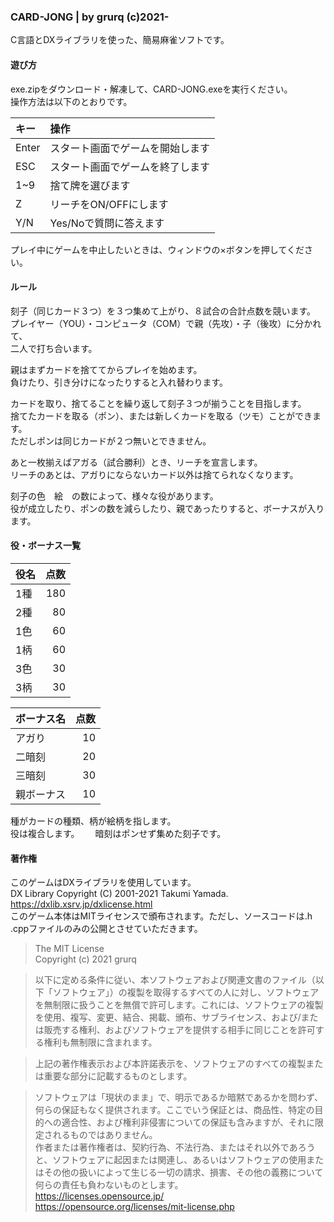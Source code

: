 ### CARD-JONG | by grurq (c)2021-
C言語とDXライブラリを使った、簡易麻雀ソフトです。  
#### 遊び方
exe.zipをダウンロード・解凍して、CARD-JONG.exeを実行ください。  
操作方法は以下のとおりです。

|キー  |操作			|
|:-----|:-------------------------------------|
|Enter|スタート画面でゲームを開始します	|
|ESC  |スタート画面でゲームを終了します	|
|1~9  |捨て牌を選びます		|
|Z　   |リーチをON/OFFにします	|
|Y/N  |Yes/Noで質問に答えます		|

プレイ中にゲームを中止したいときは、ウィンドウの×ボタンを押してください。  

#### ルール
刻子（同じカード３つ）を３つ集めて上がり、８試合の合計点数を競います。  
プレイヤー（YOU）・コンピュータ（COM）で親（先攻）・子（後攻）に分かれて、  
二人で打ち合います。  

親はまずカードを捨ててからプレイを始めます。  
負けたり、引き分けになったりすると入れ替わります。  

カードを取り、捨てることを繰り返して刻子３つが揃うことを目指します。  
捨てたカードを取る（ポン）、または新しくカードを取る（ツモ）ことができます。  
ただしポンは同じカードが２つ無いとできません。  

あと一枚揃えばアガる（試合勝利）とき、リーチを宣言します。  
リーチのあとは、アガりにならないカード以外は捨てられなくなります。  

刻子の色　絵　の数によって、様々な役があります。  
役が成立したり、ポンの数を減らしたり、親であったりすると、ボーナスが入ります。 
#### 役・ボーナス一覧

|役名|点数|
|:---|---:|
|1種 | 180|
|2種 |  80|
|1色 |  60|
|1柄 |  60|
|3色 |  30|
|3柄 |  30|

|ボーナス名|点数|
|:---------|---:|
|アガり 　 |  10|
|二暗刻　  |  20|
|三暗刻　  |  30|
|親ボーナス|  10|

種がカードの種類、柄が絵柄を指します。  
役は複合します。　　
暗刻はポンせず集めた刻子です。

#### 著作権
このゲームはDXライブラリを使用しています。  
DX Library Copyright (C) 2001-2021 Takumi Yamada.  
<https://dxlib.xsrv.jp/dxlicense.html>  
このゲーム本体はMITライセンスで頒布されます。ただし、ソースコードは.h .cppファイルのみの公開とさせていただきます。

> The MIT License  
> Copyright (c) 2021 grurq  

> 以下に定める条件に従い、本ソフトウェアおよび関連文書のファイル（以下「ソフトウェア」）の複製を取得するすべての人に対し、ソフトウェアを無制限に扱うことを無償で許可します。これには、ソフトウェアの複製を使用、複写、変更、結合、掲載、頒布、サブライセンス、および/または販売する権利、およびソフトウェアを提供する相手に同じことを許可する権利も無制限に含まれます。  

> 上記の著作権表示および本許諾表示を、ソフトウェアのすべての複製または重要な部分に記載するものとします。  

> ソフトウェアは「現状のまま」で、明示であるか暗黙であるかを問わず、何らの保証もなく提供されます。ここでいう保証とは、商品性、特定の目的への適合性、および権利非侵害についての保証も含みますが、それに限定されるものではありません。  
> 作者または著作権者は、契約行為、不法行為、またはそれ以外であろうと、ソフトウェアに起因または関連し、あるいはソフトウェアの使用またはその他の扱いによって生じる一切の請求、損害、その他の義務について何らの責任も負わないものとします。   
> <https://licenses.opensource.jp/>  
> <https://opensource.org/licenses/mit-license.php>  